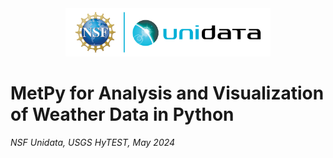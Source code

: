 <div align="center">

<a href="https://www.unidata.ucar.edu/">
<img src="../logos/NSF-Unidata_lockup_horizontal_2023.png" width=65% alt="NSF & Unidata logos">
</a>

</div>

# MetPy for Analysis and Visualization of Weather Data in Python
*NSF Unidata, USGS HyTEST, May 2024*
